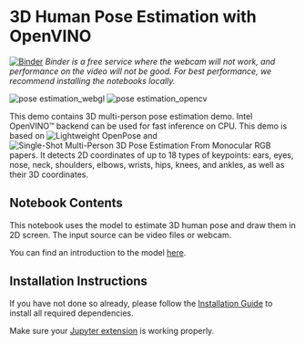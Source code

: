 # 3D Human Pose Estimation with OpenVINO 

[![Binder](https://mybinder.org/badge_logo.svg)](https://mybinder.org/v2/gh/spencergotowork/openvino_notebooks.git/master?labpath=notebooks%2F224-human-pose-estimation-3d%2F)
*Binder is a free service where the webcam will not work, and performance on the video will not be good. For best performance, we recommend installing the notebooks locally.*

![pose estimation_webgl](https://user-images.githubusercontent.com/42672437/183292131-576cc05a-a724-472c-8dc9-f6bc092190bf.gif)
![pose estimation_opencv](https://user-images.githubusercontent.com/42672437/183285240-4ac00639-ceba-4b65-a783-be66a372ac8e.gif)

This demo contains 3D multi-person pose estimation demo. Intel OpenVINO™ backend can be used for fast inference on CPU. This demo is based on ![Lightweight OpenPose](https://arxiv.org/abs/1811.12004) and ![Single-Shot Multi-Person 3D Pose Estimation From Monocular RGB](https://arxiv.org/abs/1712.03453) papers. It detects 2D coordinates of up to 18 types of keypoints: ears, eyes, nose, neck, shoulders, elbows, wrists, hips, knees, and ankles, as well as their 3D coordinates.

## Notebook Contents

This notebook uses the model to estimate 3D human pose and draw them in 2D screen. The input source can be video files or webcam.

You can find an introduction to the model [here](https://github.com/openvinotoolkit/open_model_zoo/tree/master/models/public/human-pose-estimation-3d-0001).

## Installation Instructions

If you have not done so already, please follow the [Installation Guide](../../README.md) to install all required dependencies.

Make sure your [Jupyter extension](https://github.com/jupyter-widgets/pythreejs#jupyterlab) is working properly.
